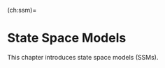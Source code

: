 (ch:ssm)=
# State Space Models

This chapter introduces state space models (SSMs).



```{tableofcontents}
```

